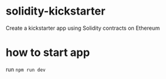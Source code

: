 # solidity-kickstarter
Create a kickstarter app using Solidity contracts on Ethereum

# how to start app

run `npm run dev` 

